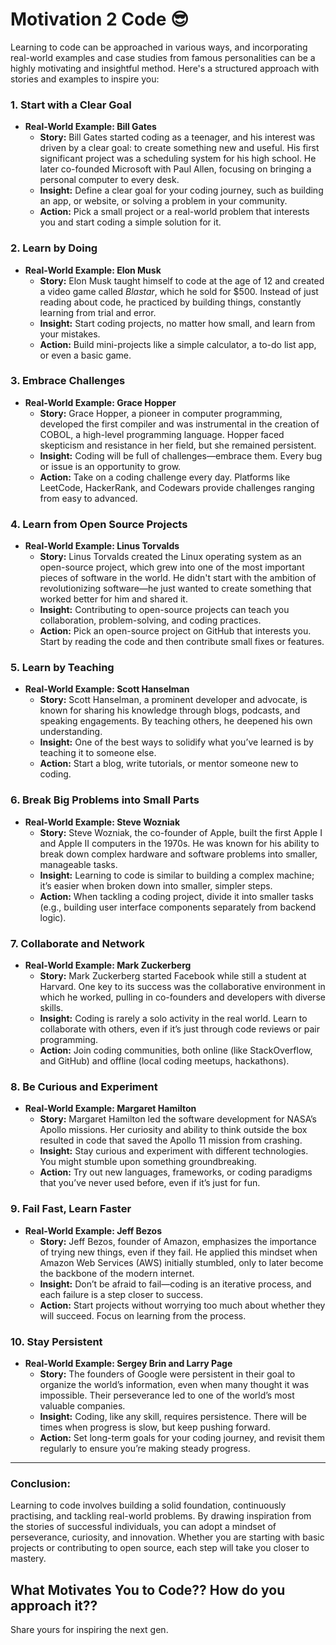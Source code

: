 # Motivation 2 Code 😎

Learning to code can be approached in various ways, and incorporating real-world examples and case studies from famous personalities can be a highly motivating and insightful method. Here's a structured approach with stories and examples to inspire you:

### 1. **Start with a Clear Goal**
   - **Real-World Example: Bill Gates**
     - **Story:** Bill Gates started coding as a teenager, and his interest was driven by a clear goal: to create something new and useful. His first significant project was a scheduling system for his high school. He later co-founded Microsoft with Paul Allen, focusing on bringing a personal computer to every desk.
     - **Insight:** Define a clear goal for your coding journey, such as building an app, or website, or solving a problem in your community.
     - **Action:** Pick a small project or a real-world problem that interests you and start coding a simple solution for it.  

### 2. **Learn by Doing**
   - **Real-World Example: Elon Musk**
     - **Story:** Elon Musk taught himself to code at the age of 12 and created a video game called *Blastar*, which he sold for $500. Instead of just reading about code, he practiced by building things, constantly learning from trial and error.
     - **Insight:** Start coding projects, no matter how small, and learn from your mistakes.
     - **Action:** Build mini-projects like a simple calculator, a to-do list app, or even a basic game.

### 3. **Embrace Challenges**
   - **Real-World Example: Grace Hopper**
     - **Story:** Grace Hopper, a pioneer in computer programming, developed the first compiler and was instrumental in the creation of COBOL, a high-level programming language. Hopper faced skepticism and resistance in her field, but she remained persistent.
     - **Insight:** Coding will be full of challenges—embrace them. Every bug or issue is an opportunity to grow.
     - **Action:** Take on a coding challenge every day. Platforms like LeetCode, HackerRank, and Codewars provide challenges ranging from easy to advanced.

### 4. **Learn from Open Source Projects**
   - **Real-World Example: Linus Torvalds**
     - **Story:** Linus Torvalds created the Linux operating system as an open-source project, which grew into one of the most important pieces of software in the world. He didn't start with the ambition of revolutionizing software—he just wanted to create something that worked better for him and shared it.
     - **Insight:** Contributing to open-source projects can teach you collaboration, problem-solving, and coding practices.
     - **Action:** Pick an open-source project on GitHub that interests you. Start by reading the code and then contribute small fixes or features.

### 5. **Learn by Teaching**
   - **Real-World Example: Scott Hanselman**
     - **Story:** Scott Hanselman, a prominent developer and advocate, is known for sharing his knowledge through blogs, podcasts, and speaking engagements. By teaching others, he deepened his own understanding.
     - **Insight:** One of the best ways to solidify what you’ve learned is by teaching it to someone else.
     - **Action:** Start a blog, write tutorials, or mentor someone new to coding.

### 6. **Break Big Problems into Small Parts**
   - **Real-World Example: Steve Wozniak**
     - **Story:** Steve Wozniak, the co-founder of Apple, built the first Apple I and Apple II computers in the 1970s. He was known for his ability to break down complex hardware and software problems into smaller, manageable tasks.
     - **Insight:** Learning to code is similar to building a complex machine; it’s easier when broken down into smaller, simpler steps.
     - **Action:** When tackling a coding project, divide it into smaller tasks (e.g., building user interface components separately from backend logic).

### 7. **Collaborate and Network**
   - **Real-World Example: Mark Zuckerberg**
     - **Story:** Mark Zuckerberg started Facebook while still a student at Harvard. One key to its success was the collaborative environment in which he worked, pulling in co-founders and developers with diverse skills.
     - **Insight:** Coding is rarely a solo activity in the real world. Learn to collaborate with others, even if it’s just through code reviews or pair programming.
     - **Action:** Join coding communities, both online (like StackOverflow, and GitHub) and offline (local coding meetups, hackathons).

### 8. **Be Curious and Experiment**
   - **Real-World Example: Margaret Hamilton**
     - **Story:** Margaret Hamilton led the software development for NASA’s Apollo missions. Her curiosity and ability to think outside the box resulted in code that saved the Apollo 11 mission from crashing.
     - **Insight:** Stay curious and experiment with different technologies. You might stumble upon something groundbreaking.
     - **Action:** Try out new languages, frameworks, or coding paradigms that you’ve never used before, even if it’s just for fun.

### 9. **Fail Fast, Learn Faster**
   - **Real-World Example: Jeff Bezos**
     - **Story:** Jeff Bezos, founder of Amazon, emphasizes the importance of trying new things, even if they fail. He applied this mindset when Amazon Web Services (AWS) initially stumbled, only to later become the backbone of the modern internet.
     - **Insight:** Don’t be afraid to fail—coding is an iterative process, and each failure is a step closer to success.
     - **Action:** Start projects without worrying too much about whether they will succeed. Focus on learning from the process.

### 10. **Stay Persistent**
   - **Real-World Example: Sergey Brin and Larry Page**
     - **Story:** The founders of Google were persistent in their goal to organize the world’s information, even when many thought it was impossible. Their perseverance led to one of the world’s most valuable companies.
     - **Insight:** Coding, like any skill, requires persistence. There will be times when progress is slow, but keep pushing forward.
     - **Action:** Set long-term goals for your coding journey, and revisit them regularly to ensure you’re making steady progress.

---

### Conclusion:
Learning to code involves building a solid foundation, continuously practising, and tackling real-world problems. By drawing inspiration from the stories of successful individuals, you can adopt a mindset of perseverance, curiosity, and innovation. Whether you are starting with basic projects or contributing to open source, each step will take you closer to mastery.



## What Motivates You to Code?? How do you approach it??
Share yours for inspiring the next gen. 
